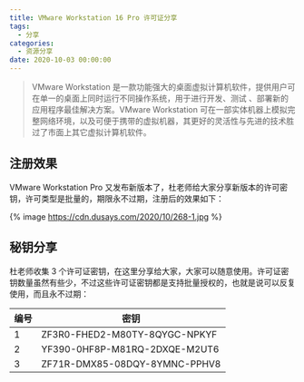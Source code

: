 ```yaml
---
title: VMware Workstation 16 Pro 许可证分享
tags:
  - 分享
categories:
  - 资源分享
date: 2020-10-03 00:00:00
---
```


> VMware Workstation 是一款功能强大的桌面虚拟计算机软件，提供用户可在单一的桌面上同时运行不同操作系统，用于进行开发、测试 、部署新的应用程序最佳解决方案。VMware Workstation 可在一部实体机器上模拟完整网络环境，以及可便于携带的虚拟机器，其更好的灵活性与先进的技术胜过了市面上其它虚拟计算机软件。

<!-- more -->

## 注册效果

VMware Workstation Pro 又发布新版本了，杜老师给大家分享新版本的许可密钥，许可类型是批量的，期限永不过期，注册后的效果如下：

{% image https://cdn.dusays.com/2020/10/268-1.jpg %}

## 秘钥分享

杜老师收集 3 个许可证密钥，在这里分享给大家，大家可以随意使用。许可证密钥数量虽然有些少，不过这些许可证密钥都是支持批量授权的，也就是说可以反复使用，而且永不过期：

| 编号 | 密钥 |
| - | - |
| 1 | ZF3R0-FHED2-M80TY-8QYGC-NPKYF |
| 2 | YF390-0HF8P-M81RQ-2DXQE-M2UT6 |
| 3 | ZF71R-DMX85-08DQY-8YMNC-PPHV8 |